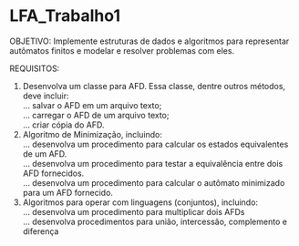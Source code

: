 # LFA_Trabalho1
OBJETIVO:
Implemente estruturas de dados e algoritmos para representar autômatos finitos e modelar e resolver problemas com eles.

REQUISITOS:
1. Desenvolva um classe para AFD. Essa classe, dentre outros métodos, deve incluir:<br>
... salvar o AFD em um arquivo texto;<br>
... carregar o AFD de um arquivo texto;<br>
... criar cópia do AFD.<br>
2. Algoritmo de Minimização, incluindo:<br>
... desenvolva um procedimento para calcular os estados equivalentes de um AFD.<br>
... desenvolva um procedimento para testar a equivalência entre dois AFD fornecidos.<br>
... desenvolva um procedimento para calcular o autômato minimizado para um AFD fornecido.<br>
3. Algoritmos para operar com linguagens (conjuntos), incluindo:<br>
... desenvolva um procedimento para multiplicar dois AFDs<br>
... desenvolva procedimentos para união, intercessão, complemento e diferença<br>
